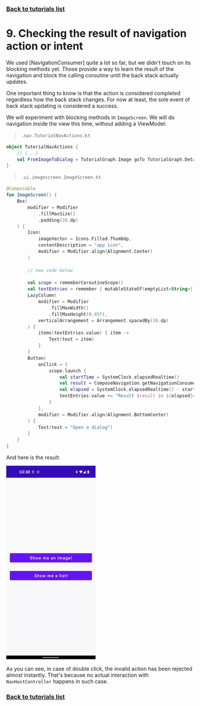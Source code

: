 ### [Back to tutorials list](README.md)

# 9. Checking the result of navigation action or intent

We used [NavigationConsumer] quite a lot so far, but we didn't touch on its blocking methods yet. 
Those provide a way to learn the result of the navigation and block the calling coroutine until the back stack actually updates.

One important thing to know is that the action is considered completed regardless how the back stack changes. 
For now at least, the sole event of back stack updating is considered a success.

We will experiment with blocking methods in `ImageScreen`. We will do navigation inside the view this time, without adding a ViewModel:

> `.nav.TutorialNavActions.kt`
```kotlin
object TutorialNavActions {
    // (...)
    val FromImageToDialog = TutorialGraph.Image goTo TutorialGraph.DetailDialog arg 1
}
```

> `.ui.imagescreen.ImageScreen.kt`
```kotlin
@Composable
fun ImageScreen() {
    Box(
        modifier = Modifier
            .fillMaxSize()
            .padding(16.dp)
    ) {
        Icon(
            imageVector = Icons.Filled.ThumbUp,
            contentDescription = "app icon",
            modifier = Modifier.align(Alignment.Center)
        )

        // new code below

        val scope = rememberCoroutineScope()
        val textEntries = remember { mutableStateOf(emptyList<String>()) }
        LazyColumn(
            modifier = Modifier
                .fillMaxWidth()
                .fillMaxHeight(0.45f),
            verticalArrangement = Arrangement.spacedBy(10.dp)
        ) {
            items(textEntries.value) { item ->
                Text(text = item)
            }
        }
        Button(
            onClick = {
                scope.launch {
                    val startTime = SystemClock.elapsedRealtime()
                    val result = ComposeNavigation.getNavigationConsumer().offerBlocking(TutorialNavActions.FromImageToDialog)
                    val elapsed = SystemClock.elapsedRealtime() - startTime
                    textEntries.value += "Result $result in ${elapsed}ms"
                }
            },
            modifier = Modifier.align(Alignment.BottomCenter)
        ) {
            Text(text = "Open a dialog")
        }
    }
}
```

And here is the result:

![Checking the result of nav action](assets/09_result.gif)

As you can see, in case of double click, the invalid action has been rejected almost instantly. 
That's because no actual interaction with `NavHostController` happens in such case.

### [Back to tutorials list](README.md)

<!-- GENERATED SECTION - DON'T ADD ANY TEXT BELOW THIS TAG -->

